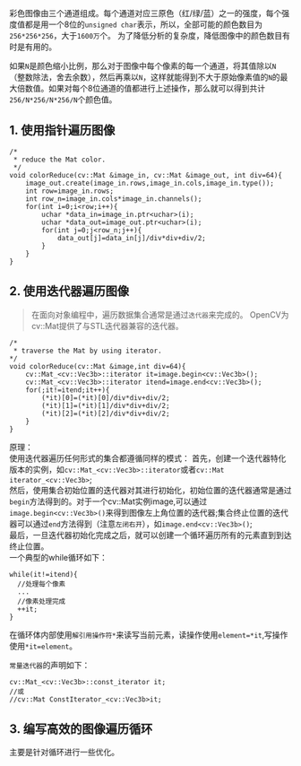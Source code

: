 彩色图像由三个通道组成。每个通道对应三原色（红/绿/蓝）之一的强度，每个强度值都是用一个8位的`unsigned char`表示，所以，全部可能的颜色数目为`256*256*256`，大于`1600万`个。
为了降低分析的复杂度，降低图像中的颜色数目有时是有用的。

如果`N`是颜色缩小比例，那么对于图像中每个像素的每一个通道，将其值除以`N`（整数除法，舍去余数），然后再乘以`N`，这样就能得到不大于原始像素值的`N`的最大倍数值。如果对每个8位通道的值都进行上述操作，那么就可以得到共计`256/N*256/N*256/N`个颜色值。

## 1. 使用指针遍历图像
```
/*
 * reduce the Mat color.
 */
void colorReduce(cv::Mat &image_in, cv::Mat &image_out, int div=64){
    image_out.create(image_in.rows,image_in.cols,image_in.type());
    int row=image_in.rows;
    int row_n=image_in.cols*image_in.channels();
    for(int i=0;i<row;i++){
        uchar *data_in=image_in.ptr<uchar>(i);
        uchar *data_out=image_out.ptr<uchar>(i);
        for(int j=0;j<row_n;j++){
            data_out[j]=data_in[j]/div*div+div/2;
        }
    }
}
```

## 2. 使用迭代器遍历图像
> 在面向对象编程中，遍历数据集合通常是通过`迭代器`来完成的。
OpenCV为cv::Mat提供了与STL迭代器兼容的迭代器。

```
/*
 * traverse the Mat by using iterator.
*/
void colorReduce(cv::Mat &image,int div=64){
    cv::Mat_<cv::Vec3b>::iterator it=image.begin<cv::Vec3b>();
    cv::Mat_<cv::Vec3b>::iterator itend=image.end<cv::Vec3b>();
    for(;it!=itend;it++){
        (*it)[0]=(*it)[0]/div*div+div/2;
        (*it)[1]=(*it)[1]/div*div+div/2;
        (*it)[2]=(*it)[2]/div*div+div/2;
    }
}
```

原理：  
使用迭代器遍历任何形式的集合都遵循同样的模式：
首先，创建一个迭代器特化版本的实例，如`cv::Mat_<cv::Vec3b>::iterator`或者`cv::Mat iterator_<cv::Vec3b>`;  
然后，使用集合初始位置的迭代器对其进行初始化，初始位置的迭代器通常是通过`begin`方法得到的。对于一个cv::Mat实例image,可以通过`image.begin<cv::Vec3b>()`来得到图像左上角位置的迭代器;集合终止位置的迭代器可以通过`end`方法得到（注意`左闭右开`），如`image.end<cv::Vec3b>()`;  
最后，一旦迭代器初始化完成之后，就可以创建一个循环遍历所有的元素直到到达终止位置。  
一个典型的while循环如下：
```
while(it!=itend){
  //处理每个像素
  ...
  //像素处理完成
  ++it;
}
```  
在循环体内部使用`解引用操作符*`来读写当前元素，读操作使用`element=*it`,写操作使用`*it=element`。

`常量迭代器`的声明如下：
```
cv::Mat_<cv::Vec3b>::const_iterator it;
//或
//cv::Mat ConstIterator_<cv::Vec3b>it;
```

## 3. 编写高效的图像遍历循环
主要是针对循环进行一些优化。
